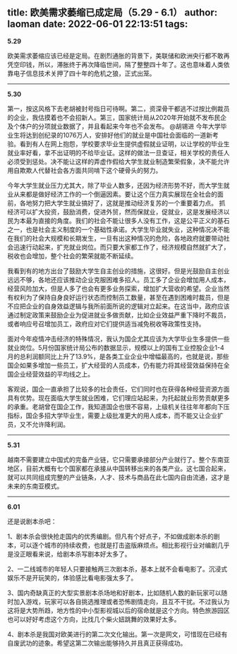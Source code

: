 title: 欧美需求萎缩已成定局（5.29 - 6.1）
author: laoman
date: 2022-06-01 22:13:51
tags:
---
**5.29**

欧美需求萎缩应该已经是定局。<!-- more -->在剧烈通胀的背景下，美联储和欧洲央行都不敢再凭空印钱，所以，滞胀终于再次降临世间，隔了整整四十年了。这也意味着人类依靠电子信息技术关押了四十年的危机之狼，正式出笼。
- - -


**5.30**

第一，按这风格下去老胡被封号指日可待啊。第二，资深骨干都逃不过按比例裁员的企业，我估摸着也不会招新人。第三，国家统计局从2020年开始就不发布民企及个体户的分项就业数据了，并且看起来今年也不会发布。
@胡锡进
今年大学毕业生将达到创纪录的1076万人，安排好他们的就业是中国社会面临的一道新考验。看到有人在网上抱怨，学校要求毕业生提供虚假就业证明，以让学校的毕业生就业率好看，拿不出证明的不给毕业证。这样的做法一旦查证，相关学校的责任人必须受到惩处。决不能让这样的弄虚作假给大学生就业制造繁荣假象，决不能允许用自欺欺人代替社会各方面共同啃下这个硬骨头的努力。

今年大学生就业压力尤其大，除了毕业人数多，还因为经济形势不好，而大学生就业从来都是做好经济工作的一个倒逼因素。要让这个压力真实展现在全社会的面前，各地努力把大学生就业搞好了，这就是推动经济复苏的一个重要着力点。
抓经济可以扩大投资，鼓励消费，促进外贸，然而保就业，促就业，这是发展经济以民为本最为直接的角度。我们的社会不能让很多人没有工作，这是公平正义的基石之一，也是社会主义制度的一个基础性承诺。大学生毕业就失业，这种情况决不能在我们的社会大规模和长期发生，一旦有出这种情况的危险，各地政府就要带动社会迅速行动起来，扩充就业岗位。而只要大家都工作了，经济规模自然就扩大了，税收也会增加，整个社会的繁荣就能不断延续。

我看到有的地方出台了鼓励大学生自主创业的措施，这很好。但是光鼓励自主创业远远不够，各地还应该推动企业克服困难多招人。员工多了企业会增加用人成本，经营风险加大，但是人多了也会有更多业务探索，增加扩大营收的希望。企业当然有权利为了保持自身良好运行状态而控制员工数量，甚至在遇到困难时裁员，但是不应把企业的自身效益逻辑与我所前面所说的逻辑对立起来。在这当中，政府应该通过制定政策来鼓励企业为促进就业多做贡献，比如企业效益严重下降时不裁员，或者响应号召增加员工，政府应对它们提供适当减免税收等政策性支持。

面对今年疫情冲击经济的特殊情况，我认为国企尤其应该为大学毕业生多提供一些就业岗位。5月份国家统计局公布的数据显示，规模以上的国有工业控股企业1-4月的总利润额同比上升了13.9%，是各类工业企业中增幅最高的，也就是说，那些国企如果多增加一些员工，扩大经营的人员成本，仍有能力将其经营效益保持在全国企业经营效益的平均线之上。

客观说，国企一直承担了比较多的社会责任，它们同时也在获得各种经营资源方面具有优势。现在面临大学生就业困难，它们理应站起来，为托起就业形势贡献更多的承重。老胡曾在国企工作，我知道国企也很不容易，上级机关往往年年都向下压指标，国企多招大学毕业生，需要上级批准更大的用人成本，而不能又让企业扩员，又不允许降利润。
- - - 

**5.31**

越南不需要建立中国式的完备产业链，它只需要承接部分产业就行了。整个东南亚地区，目前大概有七个国家都在承接从中国转移出来的各类产业。这七国合起来，就可以共同组成完整的产业链条，人才、技术与商品在此七国内自由流通，这才是未来的东南亚模式。
- - - 


**6.01**

还是说剧本杀吧：

1、剧本杀会很快抢走国内的优秀编剧。但凡有个好点子，不如做成剧本杀的剧本，可以逐个城市的持续收费，也就是打击盗版麻烦点。相比影视行业对编剧几乎是没正眼看来说，给剧本杀写剧本好太多了。

2、一二线城市的年轻人只要接触两三次剧本杀，基本上就不会看电影了。沉浸式娱乐不是开玩笑的，体验感比看电影强太多了。

3、国内奇缺真正的大型实景剧本杀场地和好剧本，比如随机人数的新玩家可以随时加入游戏，玩家可以各自挑选推理或者恐怖剧情走向，且互不干扰。不过我认为这将是大势所趋，地方性的中小型影视城以后的宿命就是这个方向。特色旅游园区也可以好好考虑这个方向，比找几个柴火妞跳舞的效果好太多。

4、剧本杀是我国对欧美进行的第二次文化输出。第一次是网文，可惜现在已经有自废武功的迹象。希望这第二次输出能够持久并且真正获得成功。
